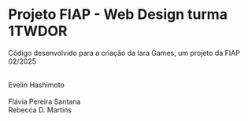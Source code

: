 <h1>Projeto FIAP - Web Design turma 1TWDOR</h1>

Código desenvolvido para a criação da Iara Games, um projeto da FIAP 02/2025

<br>Evelin Hashimoto </br>
<br>Flávia Pereira Santana</br>
Rebecca D. Martins
